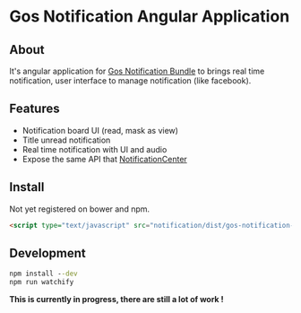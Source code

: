 Gos Notification Angular Application
====================================

About
-----
It's angular application for [Gos Notification Bundle](https://github.com/GeniusesOfSymfony/NotificationBundle) to brings
real time notification, user interface to manage notification (like facebook).

Features
--------

- Notification board UI (read, mask as view)
- Title unread notification
- Real time notification with UI and audio
- Expose the same API that [NotificationCenter](https://github.com/GeniusesOfSymfony/NotificationBundle/blob/master/NotificationCenter.php)

Install
--------

Not yet registered on bower and npm.

```html
<script type="text/javascript" src="notification/dist/gos-notification-dist.js"></script>
```

Development
----------

```cmd
npm install --dev
npm run watchify
```

**This is currently in progress, there are still a lot of work !**